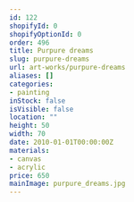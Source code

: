 ```yaml
---
id: 122
shopifyId: 0
shopifyOptionId: 0
order: 496
title: Purpure dreams
slug: purpure-dreams
url: art-works/purpure-dreams
aliases: []
categories:
- painting
inStock: false
isVisible: false
location: ""
height: 50
width: 70
date: 2010-01-01T00:00:00Z
materials:
- canvas
- acrylic
price: 650
mainImage: purpure_dreams.jpg
---
```

